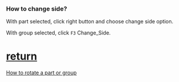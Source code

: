 ### How to change side?

With part selected, click right button and choose change side option.

With group selected, click `F3` Change_Side.

# [return](How_to.md)

[How to rotate a part or group](rotate.md)
